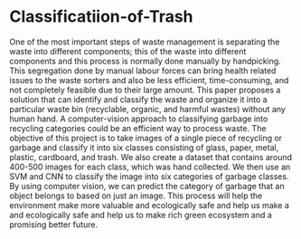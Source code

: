 # Classificatiion-of-Trash
One of the most important steps of waste management is separating the waste into different components; this
of the waste into different components and this process is normally done manually by handpicking. This segregation done by manual labour forces can bring health related issues to the waste 
sorters and also be less efficient, time-consuming, and not completely feasible due to their large 
amount. This paper proposes a solution that can identify and classify the waste and organize it into 
a particular waste bin (recyclable, organic, and harmful wastes) without any human hand. A 
computer-vision approach to classifying garbage into recycling categories could be an efficient 
way to process waste. The objective of this project is to take images of a single piece of 
recycling or garbage and classify it into six classes consisting of glass, paper, metal, plastic, 
cardboard, and trash. We also create a dataset that contains around 400-500 images for each class, 
which was hand collected. We then use an SVM and CNN to classify the image into six categories 
of garbage classes. By using computer vision, we can predict the category of garbage that an object 
belongs to based on just an image. This process will help the environment make more valuable 
and ecologically safe and help us make a
and ecologically safe and help us to make rich green ecosystem and a promising better future.
